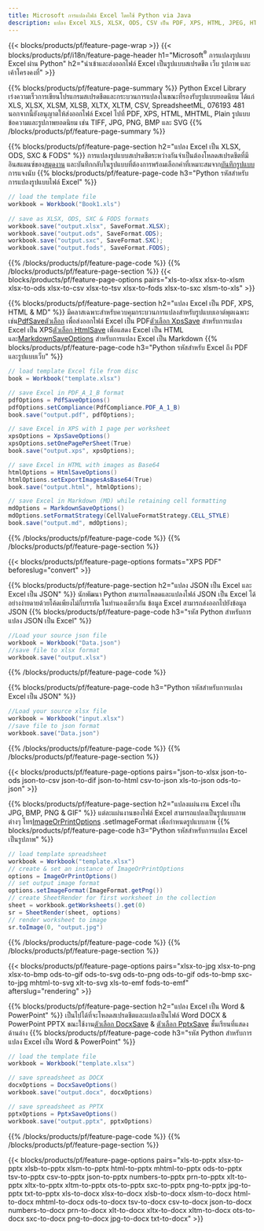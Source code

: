 ```yaml
---
title: Microsoft การแปลงไฟล์ Excel โดยใช้ Python via Java
description: แปลง Excel XLS, XLSX, ODS, CSV เป็น PDF, XPS, HTML, JPEG, HTML และรูปแบบยอดนิยมอื่น ๆ อีกมากมายด้วยรหัส Python เพียงไม่กี่บรรทัด .
---
```

{{< blocks/products/pf/feature-page-wrap >}}
{{< blocks/products/pf/i18n/feature-page-header h1="Microsoft<sup>&reg;</sup> การแปลงรูปแบบ Excel ผ่าน Python" h2="นำเข้าและส่งออกไฟล์ Excel เป็นรูปแบบสเปรดชีต เว็บ รูปภาพ และเค้าโครงคงที่" >}}

{{% blocks/products/pf/feature-page-summary %}}
Python Excel Library เร่งความเร็วการเขียนโปรแกรมสเปรดชีตและกระบวนการแปลงในขณะที่รองรับรูปแบบยอดนิยม ได้แก่ XLS, XLSX, XLSM, XLSB, XLTX, XLTM, CSV, SpreadsheetML, 076193 481 นอกจากนี้ยังอนุญาตให้ส่งออกไฟล์ Excel ไปที่ PDF, XPS, HTML, MHTML, Plain รูปแบบข้อความและรูปภาพยอดนิยม เช่น TIFF, JPG, PNG, BMP และ SVG
{{% /blocks/products/pf/feature-page-summary %}}

{{% blocks/products/pf/feature-page-section h2="แปลง Excel เป็น XLSX, ODS, SXC & FODS" %}}
 การแปลงรูปแบบสเปรดชีตระหว่างกันจำเป็นต้องโหลดสเปรดชีตที่มีอินสแตนซ์ของ[สมุดงาน](https://reference.aspose.com/cells/python/asposecells.api/Workbook) และบันทึกกลับในรูปแบบที่ต้องการพร้อมเลือกค่าที่เหมาะสมจาก[บันทึกรูปแบบ](https://reference.aspose.com/cells/python/asposecells.api/saveformat) การแจงนับ
{{% blocks/products/pf/feature-page-code h3="Python รหัสสำหรับการแปลงรูปแบบไฟล์ Excel" %}}

```cs
// load the template file
workbook = Workbook("Book1.xls")
  
// save as XLSX, ODS, SXC & FODS formats
workbook.save("output.xlsx", SaveFormat.XLSX);
workbook.save("output.ods", SaveFormat.ODS);
workbook.save("output.sxc", SaveFormat.SXC);
workbook.save("output.fods", SaveFormat.FODS);
```
{{% /blocks/products/pf/feature-page-code %}}
{{% /blocks/products/pf/feature-page-section %}}
{{< blocks/products/pf/feature-page-options pairs="xls-to-xlsx xlsx-to-xlsm xlsx-to-ods xlsx-to-csv xlsx-to-tsv xlsx-to-fods xlsx-to-sxc xlsm-to-xls" >}}


{{% blocks/products/pf/feature-page-section h2="แปลง Excel เป็น PDF, XPS, HTML & MD" %}}
 มีคลาสเฉพาะสำหรับควบคุมกระบวนการแปลงสำหรับรูปแบบเอาต์พุตเฉพาะ เช่น[PdfSaveตัวเลือก](https://reference.aspose.com/cells/python/asposecells.api/PdfSaveOptions) เพื่อส่งออกไฟล์ Excel เป็น PDF[ตัวเลือก XpsSave](https://reference.aspose.com/cells/python/asposecells.api/XpsSaveOptions) สำหรับการแปลง Excel เป็น XPS[ตัวเลือก HtmlSave](https://reference.aspose.com/cells/python/asposecells.api/HtmlSaveOptions) เพื่อแสดง Excel เป็น HTML และ[MarkdownSaveOptions](https://reference.aspose.com/cells/python/asposecells.api/MarkdownSaveOptions) สำหรับการแปลง Excel เป็น Markdown
{{% blocks/products/pf/feature-page-code h3="Python รหัสสำหรับ Excel ถึง PDF และรูปแบบเว็บ" %}}

```cs
// load template Excel file from disc
book = Workbook("template.xlsx")

// save Excel in PDF_A_1_B format
pdfOptions = PdfSaveOptions()
pdfOptions.setCompliance(PdfCompliance.PDF_A_1_B)
book.save("output.pdf", pdfOptions);

// save Excel in XPS with 1 page per worksheet
xpsOptions = XpsSaveOptions()
xpsOptions.setOnePagePerSheet(True)
book.save("output.xps", xpsOptions);

// save Excel in HTML with images as Base64
htmlOptions = HtmlSaveOptions()
htmlOptions.setExportImagesAsBase64(True)
book.save("output.html", htmlOptions);

// save Excel in Markdown (MD) while retaining cell formatting
mdOptions = MarkdownSaveOptions()
mdOptions.setFormatStrategy(CellValueFormatStrategy.CELL_STYLE)
book.save("output.md", mdOptions);
```
{{% /blocks/products/pf/feature-page-code %}}
{{% /blocks/products/pf/feature-page-section %}}

{{< blocks/products/pf/feature-page-options formats="XPS PDF" beforeslug="convert" >}}

{{% blocks/products/pf/feature-page-section h2="แปลง JSON เป็น Excel และ Excel เป็น JSON" %}}
นักพัฒนา Python สามารถโหลดและแปลงไฟล์ JSON เป็น Excel ได้อย่างง่ายดายด้วยโค้ดเพียงไม่กี่บรรทัด ในทำนองเดียวกัน ข้อมูล Excel สามารถส่งออกไปยังข้อมูล JSON
{{% blocks/products/pf/feature-page-code h3="รหัส Python สำหรับการแปลง JSON เป็น Excel" %}}
```cs
//Load your source json file
workbook = Workbook("Data.json")
//save file to xlsx format
workbook.save("output.xlsx")
```
{{% /blocks/products/pf/feature-page-code %}}

{{% blocks/products/pf/feature-page-code h3="Python รหัสสำหรับการแปลง Excel เป็น JSON" %}}
```cs
//Load your source xlsx file
workbook = Workbook("input.xlsx")
//save file to json format
workbook.save("Data.json")
```
{{% /blocks/products/pf/feature-page-code %}}
{{% /blocks/products/pf/feature-page-section %}}

{{< blocks/products/pf/feature-page-options pairs="json-to-xlsx json-to-ods json-to-csv json-to-dif json-to-html csv-to-json xls-to-json ods-to-json" >}}

{{% blocks/products/pf/feature-page-section h2="แปลงแผ่นงาน Excel เป็น JPG, BMP, PNG & GIF" %}}
 แต่ละแผ่นงานของไฟล์ Excel สามารถแปลงเป็นรูปแบบภาพต่างๆ โทร[ImageOrPrintOptions](https://reference.aspose.com/cells/python/asposecells.api/ImageOrPrintOptions) .setImageFormat เพื่อกำหนดรูปแบบภาพ
{{% blocks/products/pf/feature-page-code h3="Python รหัสสำหรับการแปลง Excel เป็นรูปภาพ" %}}
```cs
// load template spreadsheet
workbook = Workbook("template.xlsx")
// create & set an instance of ImageOrPrintOptions
options = ImageOrPrintOptions()
// set output image format
options.setImageFormat(ImageFormat.getPng())
// create SheetRender for first worksheet in the collection
sheet = workbook.getWorksheets().get(0)
sr = SheetRender(sheet, options)
// render worksheet to image
sr.toImage(0, "output.jpg")
```
{{% /blocks/products/pf/feature-page-code %}}
{{% /blocks/products/pf/feature-page-section %}}

{{< blocks/products/pf/feature-page-options pairs="xlsx-to-jpg xlsx-to-png xlsx-to-bmp ods-to-gif ods-to-svg ods-to-png ods-to-gif ods-to-bmp sxc-to-jpg mhtml-to-svg xlt-to-svg xls-to-emf fods-to-emf" afterslug="rendering" >}}

{{% blocks/products/pf/feature-page-section h2="แปลง Excel เป็น Word & PowerPoint" %}}
 เป็นไปได้ที่จะโหลดสเปรดชีตและแปลงเป็นไฟล์ Word DOCX & PowerPoint PPTX ขณะใช้งาน[ตัวเลือก DocxSave](https://reference.aspose.com/cells/python/asposecells.api/DocxSaveOptions) & [ตัวเลือก PptxSave](https://reference.aspose.com/cells/python/asposecells.api/PptxSaveOptions) ชั้นเรียนที่แสดงด้านล่าง
{{% blocks/products/pf/feature-page-code h3="รหัส Python สำหรับการแปลง Excel เป็น Word & PowerPoint" %}}
```cs
// load the template file
workbook = Workbook("template.xlsx")

// save spreadsheet as DOCX
docxOptions = DocxSaveOptions()
workbook.save("output.docx", docxOptions)

// save spreadsheet as PPTX
pptxOptions = PptxSaveOptions()
workbook.save("output.pptx", pptxOptions)
```
{{% /blocks/products/pf/feature-page-code %}}
{{% /blocks/products/pf/feature-page-section %}}

{{< blocks/products/pf/feature-page-options pairs="xls-to-pptx xlsx-to-pptx xlsb-to-pptx xlsm-to-pptx html-to-pptx mhtml-to-pptx ods-to-pptx tsv-to-pptx csv-to-pptx json-to-pptx numbers-to-pptx prn-to-pptx xlt-to-pptx xltx-to-pptx xltm-to-pptx ots-to-pptx sxc-to-pptx png-to-pptx jpg-to-pptx txt-to-pptx xls-to-docx xlsx-to-docx xlsb-to-docx xlsm-to-docx html-to-docx mhtml-to-docx ods-to-docx tsv-to-docx csv-to-docx json-to-docx numbers-to-docx prn-to-docx xlt-to-docx xltx-to-docx xltm-to-docx ots-to-docx sxc-to-docx png-to-docx jpg-to-docx txt-to-docx" >}}
